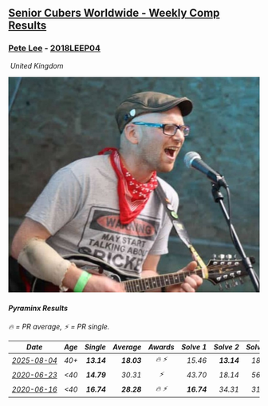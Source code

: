 <style>table {white-space: nowrap;}</style>
<link rel="stylesheet" type="text/css" href="/scw-comp/css/flags.css" />

## [Senior Cubers Worldwide - Weekly Comp Results](/scw-comp/results/)
### [Pete Lee](README.md) - [2018LEEP04](https://www.worldcubeassociation.org/persons/2018LEEP04?event=pyram)

<i class="flag flag-GB" />&nbsp;United Kingdom

![Pete Lee](1574700550.jpg)

#### Pyraminx Results

<span style="white-space: nowrap;">🔥 = PR average</span>, <span style="white-space: nowrap;">⚡ = PR single</span>.

| Date | Age | Single | Average | Awards | Solve 1 | Solve 2 | Solve 3 | Solve 4 | Solve 5 | Video |
| :--: | :--: | --: | --: | :--: | --: | --: | --: | --: | --: | :-- |
| [2025-08-04](../../results/2025-08-04/pyram.md) | 40+ | **13.14** | **18.03** | 🔥 ⚡ | 15.46 | **13.14** | 18.13 | 35.32 | 20.49 | [Desktop](https://www.facebook.com/events/773476181922397/permalink/778063364797012) / [Mobile](https://m.facebook.com/events/773476181922397?view=permalink&id=778063364797012) |
| [2020-06-23](../../results/2020-06-23/pyram.md) | <40 | **14.79** | 30.31 | ⚡ | 43.70 | 18.14 | 56.90 | 29.10 | **14.79** | [Desktop](https://www.facebook.com/events/1618516681636159/permalink/1624128411074986) / [Mobile](https://m.facebook.com/events/1618516681636159?view=permalink&id=1624128411074986) |
| [2020-06-16](../../results/2020-06-16/pyram.md) | <40 | **16.74** | **28.28** | 🔥 ⚡ | **16.74** | 34.31 | 31.88 | 18.64 | 49.60 | [Desktop](https://www.facebook.com/events/296087658445428/permalink/299520834768777) / [Mobile](https://m.facebook.com/events/296087658445428?view=permalink&id=299520834768777) |


<!-- Global site tag (gtag.js) - Google Analytics -->
<script async src="https://www.googletagmanager.com/gtag/js?id=UA-86348435-3"></script>
<script>window.dataLayer = window.dataLayer || []; function gtag() {dataLayer.push(arguments);} gtag('js', new Date()); gtag('config', 'UA-86348435-3');</script>
